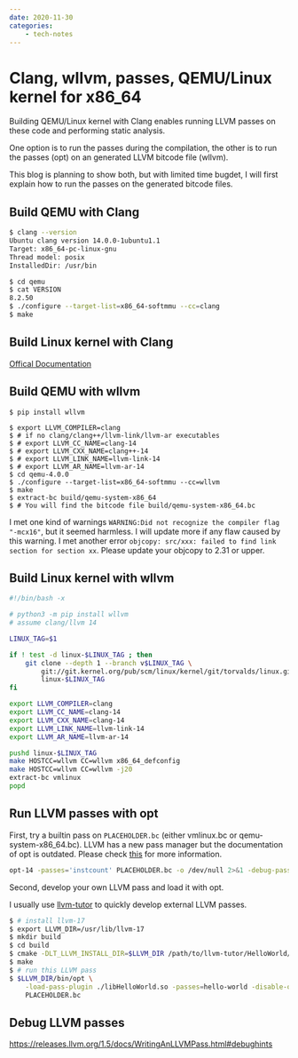 ```yaml
---
date: 2020-11-30
categories:
    - tech-notes
---
```


# Clang, wllvm, passes, QEMU/Linux kernel for x86_64

Building QEMU/Linux kernel with Clang enables running LLVM passes on these code
and performing static analysis.

<!-- more -->

One option is to run the passes during the compilation, the other is to run the
passes (opt) on an generated LLVM bitcode file (wllvm).

This blog is planning to show both, but with limited time bugdet, I will first
explain how to run the passes on the generated bitcode files.

## Build QEMU with Clang

``` bash
$ clang --version
Ubuntu clang version 14.0.0-1ubuntu1.1
Target: x86_64-pc-linux-gnu
Thread model: posix
InstalledDir: /usr/bin

$ cd qemu
$ cat VERSION
8.2.50
$ ./configure --target-list=x86_64-softmmu --cc=clang
$ make
```

## Build Linux kernel with Clang

[Offical Documentation](https://docs.kernel.org/kbuild/llvm.html)

## Build QEMU with wllvm

```
$ pip install wllvm

$ export LLVM_COMPILER=clang
$ # if no clang/clang++/llvm-link/llvm-ar executables
$ # export LLVM_CC_NAME=clang-14
$ # export LLVM_CXX_NAME=clang++-14
$ # export LLVM_LINK_NAME=llvm-link-14
$ # export LLVM_AR_NAME=llvm-ar-14
$ cd qemu-4.0.0
$ ./configure --target-list=x86_64-softmmu --cc=wllvm
$ make
$ extract-bc build/qemu-system-x86_64
$ # You will find the bitcode file build/qemu-system-x86_64.bc
```

I met one kind of warnings `WARNING:Did not recognize the compiler flag
"-mcx16"`, but it seemed harmless. I will update more if any flaw caused by this
warning. I met another error `objcopy: src/xxx: failed to find link section for
section xx`.  Please update your objcopy to 2.31 or upper.

## Build Linux kernel with wllvm

``` bash
#!/bin/bash -x

# python3 -m pip install wllvm
# assume clang/llvm 14

LINUX_TAG=$1

if ! test -d linux-$LINUX_TAG ; then
    git clone --depth 1 --branch v$LINUX_TAG \
        git://git.kernel.org/pub/scm/linux/kernel/git/torvalds/linux.git \
        linux-$LINUX_TAG
fi

export LLVM_COMPILER=clang
export LLVM_CC_NAME=clang-14
export LLVM_CXX_NAME=clang-14
export LLVM_LINK_NAME=llvm-link-14
export LLVM_AR_NAME=llvm-ar-14

pushd linux-$LINUX_TAG
make HOSTCC=wllvm CC=wllvm x86_64_defconfig
make HOSTCC=wllvm CC=wllvm -j20
extract-bc vmlinux
popd
```
## Run LLVM passes with opt

First, try a builtin pass on `PLACEHOLDER.bc` (either vmlinux.bc or
qemu-system-x86_64.bc). LLVM has a new pass manager but the documentation of opt
is outdated. Please check
[this](https://llvm.org/docs/NewPassManager.html#invoking-opt) for more
information.

``` bash
opt-14 -passes='instcount' PLACEHOLDER.bc -o /dev/null 2>&1 -debug-pass-manager
```

Second, develop your own LLVM pass and load it with opt.

I usually use [llvm-tutor](https://github.com/banach-space/llvm-tutor) to
quickly develop external LLVM passes.

``` bash
$ # install llvm-17
$ export LLVM_DIR=/usr/lib/llvm-17
$ mkdir build
$ cd build
$ cmake -DLT_LLVM_INSTALL_DIR=$LLVM_DIR /path/to/llvm-tutor/HelloWorld/
$ make
$ # run this LLVM pass
$ $LLVM_DIR/bin/opt \
    -load-pass-plugin ./libHelloWorld.so -passes=hello-world -disable-output \
    PLACEHOLDER.bc
```

## Debug LLVM passes

https://releases.llvm.org/1.5/docs/WritingAnLLVMPass.html#debughints

